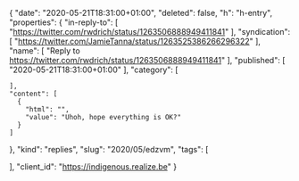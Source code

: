{
  "date": "2020-05-21T18:31:00+01:00",
  "deleted": false,
  "h": "h-entry",
  "properties": {
    "in-reply-to": [
      "https://twitter.com/rwdrich/status/1263506888949411841"
    ],
    "syndication": [
      "https://twitter.com/JamieTanna/status/1263525386266296322"
    ],
    "name": [
      "Reply to https://twitter.com/rwdrich/status/1263506888949411841"
    ],
    "published": [
      "2020-05-21T18:31:00+01:00"
    ],
    "category": [

    ],
    "content": [
      {
        "html": "",
        "value": "Uhoh, hope everything is OK?"
      }
    ]
  },
  "kind": "replies",
  "slug": "2020/05/edzvm",
  "tags": [

  ],
  "client_id": "https://indigenous.realize.be"
}
